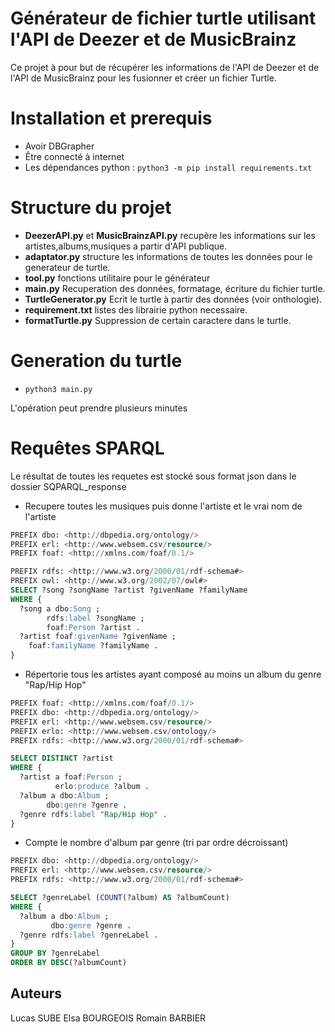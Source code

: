 # Générateur de fichier turtle utilisant l'API de Deezer et de MusicBrainz

Ce projet à pour but de récupérer les informations de l'API de Deezer et de l'API de MusicBrainz pour les fusionner et créer un fichier Turtle.

#  Installation et prerequis
- Avoir DBGrapher
- Être connecté à internet
- Les dépendances python : ```python3 -m pip install requirements.txt```


# Structure du projet
 - **DeezerAPI.py** et **MusicBrainzAPI.py** recupère les informations sur les artistes,albums,musiques a partir d'API publique.
 - **adaptator.py** structure les informations de toutes les données pour le generateur de turtle. 
 - **tool.py** fonctions utilitaire pour le générateur
 - **main.py** Recuperation des données, formatage, écriture du fichier turtle.
 - **TurtleGenerator.py** Ecrit le turtle à partir des données (voir onthologie).
 - **requirement.txt** listes des librairie python necessaire.
 - **formatTurtle.py** Suppression de certain caractere dans le turtle.

# Generation du turtle
- ```python3 main.py```

L'opération peut prendre plusieurs minutes


# Requêtes SPARQL

Le résultat de toutes les requetes est stocké sous format json dans le dossier SQPARQL_response

 - Recupere toutes les musiques puis donne l'artiste et le vrai nom de l'artiste

```sql
PREFIX dbo: <http://dbpedia.org/ontology/>
PREFIX erl: <http://www.websem.csv/resource/>
PREFIX foaf: <http://xmlns.com/foaf/0.1/>

PREFIX rdfs: <http://www.w3.org/2000/01/rdf-schema#>
PREFIX owl: <http://www.w3.org/2002/07/owl#>
SELECT ?song ?songName ?artist ?givenName ?familyName
WHERE {
  ?song a dbo:Song ;
        rdfs:label ?songName ;
        foaf:Person ?artist .
  ?artist foaf:givenName ?givenName ;
    foaf:familyName ?familyName .
}
```

 - Répertorie tous les artistes ayant composé au moins un album du genre "Rap/Hip Hop"
```sql
PREFIX foaf: <http://xmlns.com/foaf/0.1/>
PREFIX dbo: <http://dbpedia.org/ontology/>
PREFIX erl: <http://www.websem.csv/resource/>
PREFIX erlo: <http://www.websem.csv/ontology/>
PREFIX rdfs: <http://www.w3.org/2000/01/rdf-schema#>

SELECT DISTINCT ?artist
WHERE {
  ?artist a foaf:Person ;
          erlo:produce ?album .
  ?album a dbo:Album ;
        dbo:genre ?genre .
  ?genre rdfs:label "Rap/Hip Hop" .
}
```

  - Compte le nombre d'album par genre (tri par ordre décroissant)
```sql
PREFIX dbo: <http://dbpedia.org/ontology/>
PREFIX erl: <http://www.websem.csv/resource/>
PREFIX rdfs: <http://www.w3.org/2000/01/rdf-schema#>

SELECT ?genreLabel (COUNT(?album) AS ?albumCount)
WHERE {
  ?album a dbo:Album ;
         dbo:genre ?genre .
  ?genre rdfs:label ?genreLabel .
}
GROUP BY ?genreLabel
ORDER BY DESC(?albumCount)
```

## Auteurs

Lucas SUBE
Elsa BOURGEOIS
Romain BARBIER